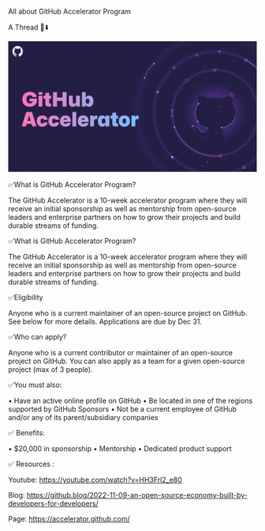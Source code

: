 All about GitHub Accelerator Program

A Thread 🧵⬇️

<img src="https://github.com/Arindam200/My_Threads/blob/main/Threads/GitHub%20Accelerator%20Program/og-image.jpg">


✅What is GitHub Accelerator Program?


The GitHub Accelerator is a 10-week accelerator program where they will receive an initial sponsorship as well as mentorship from open-source leaders and enterprise partners on how to grow their projects and build durable streams of funding.

✅What is GitHub Accelerator Program?

The GitHub Accelerator is a 10-week accelerator program where they will receive an initial sponsorship as well as mentorship from open-source leaders and enterprise partners on how to grow their projects and build durable streams of funding.

✅Eligibility

Anyone who is a current maintainer of an open-source project on GitHub. See below for more details. Applications are due by Dec 31.

✅Who can apply?

Anyone who is a current contributor or maintainer of an open-source project on GitHub. You can also apply as a team for a given open-source project (max of 3 people).

✅You must also:

• Have an active online profile on GitHub
• Be located in one of the regions supported by GitHub Sponsors
• Not be a current employee of GitHub and/or any of its parent/subsidiary companies

✅ Benefits:

• $20,000 in sponsorship
• Mentorship
• Dedicated product support

✅ Resources :

Youtube: https://youtube.com/watch?v=HH3Frl2_e80

Blog: https://github.blog/2022-11-09-an-open-source-economy-built-by-developers-for-developers/

Page: https://accelerator.github.com/

